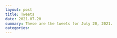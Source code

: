 ```yaml
---
layout: post
title: Tweets
date: 2021-07-20
summary: These are the tweets for July 20, 2021.
categories:
---
```


